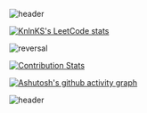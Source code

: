 ![header](https://capsule-render.vercel.app/api?type=waving&color=auto&height=300&section=header&text=Hi%20there!%20👋&fontSize=90&animation=fadeIn&fontAlignY=38&desc=Decorate%20GitHub%20Profile%20or%20any%20Repo%20like%20me!&descAlignY=51&descAlign=62)

[![KnlnKS's LeetCode stats](https://leetcode-stats-six.vercel.app/?username=danfupo03)](https://github.com/danfupo03/leetcode-stats)

![reversal](https://capsule-render.vercel.app/api?type=rect&text=RECT&fontAlign=30&fontSize=30&desc=Use%20theme&descAlign=60&descAlignY=50&theme=radical)

[![Contribution Stats](https://github-contribution-stats.vercel.app/api/?username=danfupo03)](https://github.com/danfupo03/github-contribution-stats/)

[![Ashutosh's github activity graph](https://github-readme-activity-graph.vercel.app/graph?username=danfupo03)](https://github.com/danfupo03/github-readme-activity-graph)

![header](https://capsule-render.vercel.app/api?text=capsule_render&animation=fadeIn)

<!--
**danfupo03/danfupo03** is a ✨ _special_ ✨ repository because its `README.md` (this file) appears on your GitHub profile.

Here are some ideas to get you started:

- 🔭 I’m currently working on ...
- 🌱 I’m currently learning ...
- 👯 I’m looking to collaborate on ...
- 🤔 I’m looking for help with ...
- 💬 Ask me about ...
- 📫 How to reach me: ...
- 😄 Pronouns: ...
- ⚡ Fun fact: ...
-->
